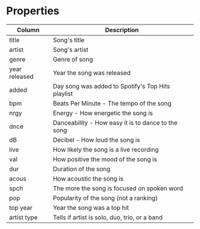 # Properties

| Column          | Description                                        |
|-----------------|----------------------------------------------------|
| title           | Song's title                                       |
| artist          | Song's artist                                      |
| genre           | Genre of song                                      |
| year released	  | Year the song was released                         |
| added           | Day song was added to Spotify's Top Hits playlist  |
| bpm             | Beats Per Minute - The tempo of the song           |
| nrgy            | Energy - How energetic the song is                 |
| dnce            | Danceability - How easy it is to dance to the song |
| dB              | Decibel - How loud the song is                     |
| live            | How likely the song is a live recording            |
| val             | How positive the mood of the song is               |
| dur             | Duration of the song                               |
| acous           | How acoustic the song is                           |
| spch            | The more the song is focused on spoken word        |
| pop      	      | Popularity of the song (not a ranking)             |
| top year	      | Year the song was a top hit                        |
| artist type	    | Tells if artist is solo, duo, trio, or a band      |